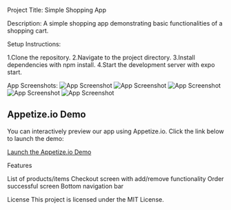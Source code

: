 Project Title: Simple Shopping App

Description: A simple shopping app demonstrating basic functionalities of a shopping cart.

Setup Instructions:

1.Clone the repository.
2.Navigate to the project directory.
3.Install dependencies with npm install.
4.Start the development server with expo start.

App Screenshots:
![App Screenshot](./assets/screenshots/app4.jpeg)
![App Screenshot](./assets/screenshots/app5.jpeg)
![App Screenshot](./assets/screenshots/app6.jpeg)
![App Screenshot](./assets/screenshots/app7.jpeg)
![App Screenshot](./assets/screenshots/app8.jpeg)


## Appetize.io Demo

You can interactively preview our app using Appetize.io. Click the link below to launch the demo:

[Launch the Appetize.io Demo](https://appetize.io/app/4d66oiuprt7f2wjhfdnkvyi6tu?device=pixel7&osVersion=13.0)


Features

List of products/items
Checkout screen with add/remove functionality
Order successful screen
Bottom navigation bar

License
This project is licensed under the MIT License.